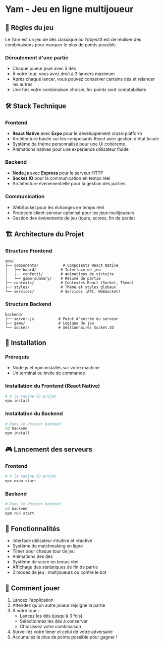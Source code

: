 # Yam - Jeu en ligne multijoueur

## 🎲 Règles du jeu

Le Yam est un jeu de dés classique où l'objectif est de réaliser des combinaisons pour marquer le plus de points possible.

### Déroulement d'une partie
- Chaque joueur joue avec 5 dés
- À votre tour, vous avez droit à 3 lancers maximum
- Après chaque lancer, vous pouvez conserver certains dés et relancer les autres
- Une fois votre combinaison choisie, les points sont comptabilisés

## 🛠 Stack Technique

### Frontend
- **React Native** avec **Expo** pour le développement cross-platform
- Architecture basée sur les composants React avec gestion d'état locale
- Système de thème personnalisé pour une UI cohérente
- Animations natives pour une expérience utilisateur fluide

### Backend
- **Node.js** avec **Express** pour le serveur HTTP
- **Socket.IO** pour la communication en temps réel
- Architecture événementielle pour la gestion des parties

### Communication
- WebSocket pour les échanges en temps réel
- Protocole client-serveur optimisé pour les jeux multijoueurs
- Gestion des événements de jeu (tours, scores, fin de partie)

## 🏗 Architecture du Projet

### Structure Frontend
```
app/
├── components/           # Composants React Native
│   ├── board/           # Interface de jeu
│   ├── confetti/        # Animations de victoire
│   └── game-summary/    # Résumé de partie
├── contexts/            # Contextes React (Socket, Theme)
├── styles/              # Thème et styles globaux
└── services/            # Services (API, WebSocket)
```

### Structure Backend
```
backend/
├── server.js           # Point d'entrée du serveur
├── game/               # Logique de jeu
└── socket/             # Gestionnaires Socket.IO
```

## 🚀 Installation

### Prérequis
- Node.js et npm installés sur votre machine
- Un terminal ou invite de commande

### Installation du Frontend (React Native)
```bash
# À la racine du projet
npm install
```

### Installation du Backend
```bash
# Dans le dossier backend
cd backend
npm install
```

## 🎮 Lancement des serveurs

### Frontend
```bash
# À la racine du projet
npx expo start
```

### Backend
```bash
# Dans le dossier backend
cd backend
npm run start
```

## 🌟 Fonctionnalités

- Interface utilisateur intuitive et réactive
- Système de matchmaking en ligne
- Timer pour chaque tour de jeu
- Animations des dés
- Système de score en temps réel
- Affichage des statistiques de fin de partie
- 2 modes de jeu : multijoueurs ou contre le bot

## 🎯 Comment jouer

1. Lancez l'application
2. Attendez qu'un autre joueur rejoigne la partie
3. À votre tour :
   - Lancez les dés (jusqu'à 3 fois)
   - Sélectionnez les dés à conserver
   - Choisissez votre combinaison
4. Surveillez votre timer et celui de votre adversaire
5. Accumulez le plus de points possible pour gagner !
